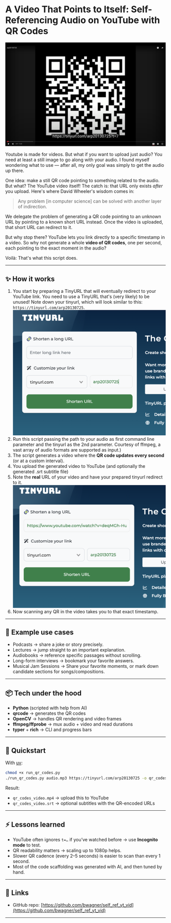 # A Video That Points to Itself: Self-Referencing Audio on YouTube with QR Codes

[![QR video demo](assets/screenshot.png)](https://www.youtube.com/watch?v=deqMGh-Hu2w)


Youtube is made for videos. But what if you want to upload just audio? You need
at least a still image to go along with your audio.
I found myself wondering what to use — after all, my only goal was simply to
get the audio up there.

One idea: make a still QR code pointing to something related to the audio. But
what? The YouTube video itself! The catch is: that URL only exists *after* you
upload. Here's where David Wheeler's wisdom comes in:

> Any problem [in computer science] can be solved with another layer of indirection.

We delegate the problem of generating a QR code pointing to an unknown URL by
pointing to a known short URL instead. Once the video is uploaded, that short
URL can redirect to it.

But why stop there? YouTube lets you link directly to a specific timestamp in a
video. So why not generate a whole **video of QR codes**, one per second, each
pointing to the exact moment in the audio?

Voilà: That's what this script does.

---

## ✨ How it works

1. You start by preparing a TinyURL that will eventually redirect to your YouTube link.
   You need to use a TinyURL that's (very likely) to be unused! Note down your
   tinyurl, which will look similar to this: `https://tinyurl.com/arp20130725`.
![tinyurl preparation](assets/tinyurl1.png)
2. Run this script passing the path to your audio as first command line parameter and
   the tinyurl as the 2nd parameter. Courtesy of ffmpeg, a vast array of audio formats
   are supported as input.)
3. The script generates a video where the **QR code updates every second** (or at a custom interval).
4. You upload the generated video to YouTube (and optionally the generated .srt subtitle file)
5. Note the **real** URL of your video and have your prepared tinyurl redirect to it.
![tinyurl preparation](assets/tinyurl2.png)
6. Now scanning any QR in the video takes you to that exact timestamp.

---

## 🧩 Example use cases

- Podcasts → share a joke or story precisely.
- Lectures → jump straight to an important explanation.
- Audiobooks → reference specific passages without scrolling.
- Long-form interviews → bookmark your favorite answers.
- Musical Jam Sessions → Share your favorite moments, or mark down candidate sections for songs/compositions.

---

## 📦 Tech under the hood

- **Python** (scripted with help from AI)
- **qrcode** → generates the QR codes
- **OpenCV** → handles QR rendering and video frames
- **ffmpeg/ffprobe** → mux audio + video and read durations
- **typer** + **rich** → CLI and progress bars

---

## 🚀 Quickstart

With [uv](https://github.com/astral-sh/uv):

```bash
chmod +x run_qr_codes.py
./run_qr_codes.py audio.mp3 https://tinyurl.com/arp20130725 -o qr_codes_video.mp4 -d 1
```

Result:  
- `qr_codes_video.mp4` → upload this to YouTube  
- `qr_codes_video.srt` → optional subtitles with the QR-encoded URLs

---

## ⚡ Lessons learned

- YouTube often ignores `t=…` if you’ve watched before → use **Incognito mode** to test.  
- QR readability matters → scaling up to 1080p helps.  
- Slower QR cadence (every 2–5 seconds) is easier to scan than every 1 second.  
- Most of the code scaffolding was generated with AI, and then tuned by hand.

---

## 🔗 Links

- GitHub repo: [https://github.com/bwagner/self_ref_yt_vid](https://github.com/bwagner/self_ref_yt_vid)

---

